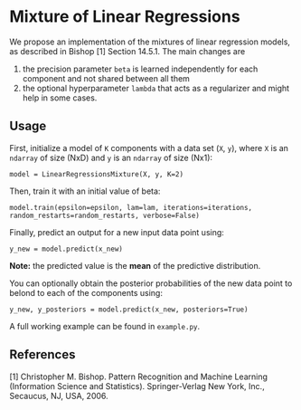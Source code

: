 # Mixture of Linear Regressions
We propose an implementation of the mixtures of linear regression models, as described in Bishop [1] Section 14.5.1. The main changes are

 1. the precision parameter `beta` is learned independently for each component and not shared between all them
 2. the optional hyperparameter `lambda` that acts as a regularizer and might help in some cases.

## Usage
First, initialize a model of `K` components with a data set (`X`, `y`), where `X` is an `ndarray` of size (NxD) and `y` is an `ndarray` of size (Nx1):

````
model = LinearRegressionsMixture(X, y, K=2)
````

Then, train it with an initial value of beta:

````
model.train(epsilon=epsilon, lam=lam, iterations=iterations, random_restarts=random_restarts, verbose=False)
````

Finally, predict an output for a new input data point using:

````
y_new = model.predict(x_new)
````
**Note:** the predicted value is the **mean** of the predictive distribution.

You can optionally obtain the posterior probabilities of the new data point to belond to each of the components using:

````
y_new, y_posteriors = model.predict(x_new, posteriors=True)
```` 

A full working example can be found in `example.py`.

## References
[1] Christopher M. Bishop. Pattern Recognition and Machine Learning (Information Science and Statistics). Springer-Verlag New York, Inc., Secaucus, NJ, USA, 2006.